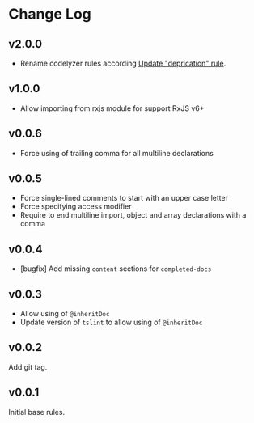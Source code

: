 Change Log
===

v2.0.0
---
- Rename codelyzer rules according [Update "deprication" rule](https://github.com/mgechev/codelyzer/issues/791).

v1.0.0
---
- Allow importing from rxjs module for support RxJS v6+

v0.0.6
---

- Force using of trailing comma for all multiline declarations

v0.0.5
---

- Force single-lined comments to start with an upper case letter
- Force specifying access modifier
- Require to end multiline import, object and array declarations with a comma

v0.0.4
---

- [bugfix] Add missing `content` sections for `completed-docs`

v0.0.3
---

- Allow using of `@inheritDoc`
- Update version of `tslint` to allow using of `@inheritDoc`

v0.0.2
---

Add git tag.

v0.0.1
---

Initial base rules.
